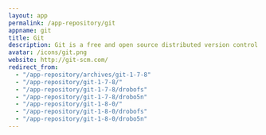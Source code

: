 ```yaml
---
layout: app
permalink: /app-repository/git
appname: git
title: Git
description: Git is a free and open source distributed version control system.
avatar: /icons/git.png
website: http://git-scm.com/
redirect_from:
  - "/app-repository/archives/git-1-7-8"
  - "/app-repository/git-1-7-8/"
  - "/app-repository/git-1-7-8/drobofs"
  - "/app-repository/git-1-7-8/drobo5n"
  - "/app-repository/git-1-8-0/"
  - "/app-repository/git-1-8-0/drobofs"
  - "/app-repository/git-1-8-0/drobo5n"
---
```


